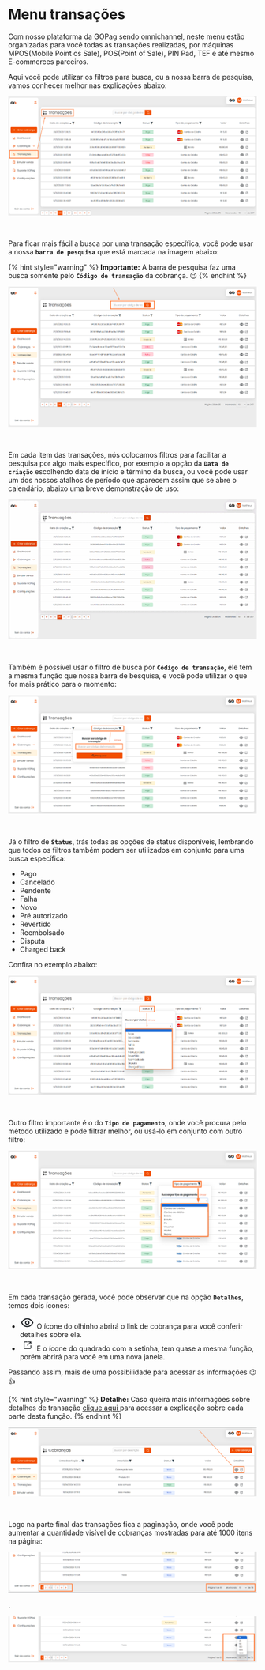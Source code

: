 # Menu transações

Com nosso plataforma da GOPag sendo omnichannel, neste menu estão organizadas para você todas as transações realizadas, por máquinas MPOS(Mobile Point os Sale), POS(Point of Sale), PIN Pad, TEF e até mesmo E-commerces parceiros. 

Aqui você pode utilizar os filtros para busca, ou a nossa barra de pesquisa, vamos conhecer melhor nas explicações abaixo:

![](/assets/prints/transacoes_menu.png)

<br>

Para ficar mais fácil a busca por uma transação específica, você pode usar a nossa **`barra de pesquisa`** que está marcada na imagem abaixo:

{% hint style="warning" %}
**Importante:**  A barra de pesquisa faz uma busca somente pelo **`Código de transação`** da cobrança. 😉
{% endhint %}

![](/assets/prints/transacoes_menu_barra_pesquisa.png)

<br>

Em cada item das transações, nós colocamos filtros para facilitar a pesquisa por algo mais específico, por exemplo a opção da **`Data de criação`** escolhendo data de início e término da busca, ou você pode usar um dos nossos atalhos de período que aparecem assim que se abre o calendário, abaixo uma breve demonstração de uso:

![](/assets/prints/transacoes_menu_filtro_data_criacao.gif)

<br>

Também é possível usar o filtro de busca por **`Código de transação`**, ele tem a mesma função que nossa barra de besquisa, e você pode utilizar o que for mais prático para o momento:

![](/assets/prints/transacoes_menu_filtro_codigo_transacao.png)

<br>

Já o filtro de **`Status`**, trás todas as opções de status disponíveis, lembrando que todos os filtros também podem ser utilizados em conjunto para uma busca específica:

 - Pago
 - Cancelado
 - Pendente
 - Falha
 - Novo
 - Pré autorizado
 - Revertido
 - Reembolsado
 - Disputa
 - Charged back

 Confira no exemplo abaixo:

![](/assets/prints/transacoes_menu_filtro_status.png)

<br>

Outro filtro importante é o do **`Tipo de pagamento`**, onde você procura pelo método utilizado e pode filtrar melhor, ou usá-lo em conjunto com outro filtro:

![](/assets/prints/transacoes_menu_filtro_tipo_pagamento.png)

<br>

Em cada transação gerada, você pode observar que na opção **`Detalhes`**, temos dois ícones:

- <img src="/assets/prints/icon_olho_detalhes_transacao.png" alt="" data-size="line"> O ícone do olhinho abrirá o link de cobrança para você conferir detalhes sobre ela.
- <img src="/assets/prints/icon_quadrado_detalhes_transacao.png" alt="" data-size="line"> E o ícone do quadrado com a setinha, tem quase a mesma função, porém abrirá para você em uma nova janela.

Passando assim, mais de uma possibilidade para acessar as informações 😉👍

{% hint style="warning" %}
**Detalhe:** Caso queira mais informações sobre detalhes de transação [clique aqui ](https://docs.gopag.com.br/transacoes/detalhes_transacoes) para acessar a explicação sobre cada parte desta função.
{% endhint %}

![](/assets/prints/cobrancas_menu_avulsa_detalhes_cobranca.png)

<br>

Logo na parte final das transações fica a paginação, onde você pode aumentar a quantidade visível de cobranças mostradas para até 1000 itens na página:

![](/assets/prints/cobrancas_menu_avulsa_paginacao.png)
<p>.</p>

![](/assets/prints/cobrancas_menu_avulsa_paginacao_2.png)